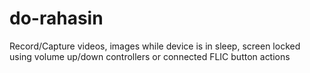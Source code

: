 # do-rahasin
Record/Capture videos, images while device is in sleep, screen locked using volume up/down controllers or connected FLIC button actions 
